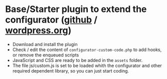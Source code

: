 # Base/Starter plugin to extend the configurator ([github](https://github.com/marcusig/woocommerce-product-customizer) / [wordpress.org](https://wordpress.org/plugins/product-configurator-for-woocommerce/))

- Download and install the plugin
- Check / edit the content of `configurator-custom-code.php` to add hooks, or remove the enqueued scripts
- JavaScript and CSS are ready to be added in the `assets` folder.
- The file js/custom.js is set to be loaded whith the configurator and other required dependent library, so you can just start coding. 

